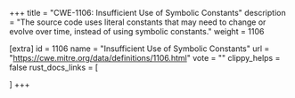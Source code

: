 +++
title = "CWE-1106: Insufficient Use of Symbolic Constants"
description	= "The source code uses literal constants that may need to change or evolve over time, instead of using symbolic constants."
weight = 1106

[extra]
id = 1106
name = "Insufficient Use of Symbolic Constants"
url = "https://cwe.mitre.org/data/definitions/1106.html"
vote = ""
clippy_helps = false
rust_docs_links = [
	
]
+++

